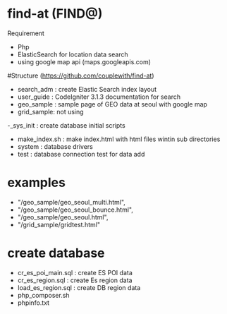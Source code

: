 # find-at  (FIND@)

Requirement
 - Php
 - ElasticSearch for location data search
 - using google map api  (maps.googleapis.com)


#Structure (https://github.com/couplewith/find-at)
 - search_adm : create Elastic Search index layout
 - user_guide : CodeIgniter 3.1.3 documentation for search
 - geo_sample : sample page of GEO data at seoul with google map 
 - grid_sample: not using
 
 -_sys_init : create database initial scripts
 - make_index.sh : make index.html with html files wintin sub directories
 - system : database drivers
 - test : database connection test for data add
 
 
 # examples
 - "/geo_sample/geo_seoul_multi.html",
 - "/geo_sample/geo_seoul_bounce.html",
 - "/geo_sample/geo_seoul.html",
 - "/grid_sample/gridtest.html" 


# create database 
 - cr_es_poi_main.sql  : create ES POI data
 - cr_es_region.sql    : create Es region data
 - load_es_region.sql  : create DB region data 
 - php_composer.sh
 - phpinfo.txt

